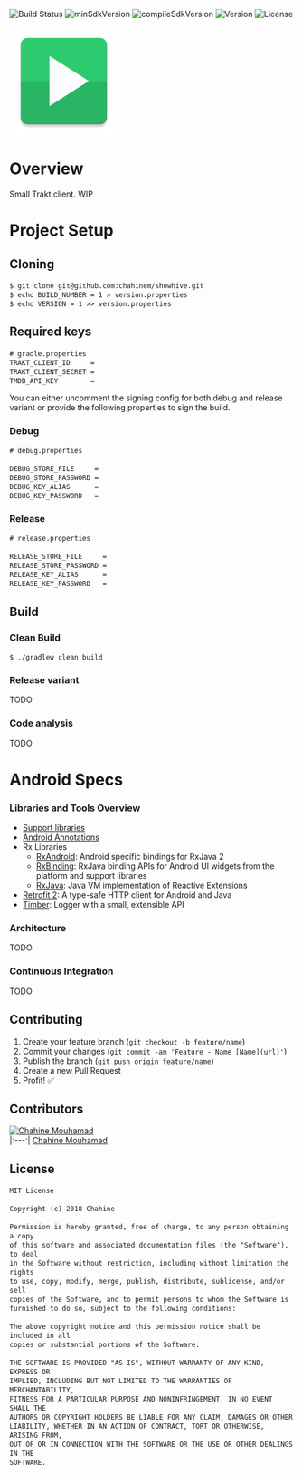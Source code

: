 ![Build Status](https://img.shields.io/badge/build_status-todo-red.svg)
![minSdkVersion](https://img.shields.io/badge/minSdk-21-red.svg)
![compileSdkVersion](https://img.shields.io/badge/compileSdkVersion-27-green.svg)
![Version](https://img.shields.io/badge/version-alpha-blue.svg)
![License](https://img.shields.io/badge/license-MIT-blue.svg)

![ShowHive](base/src/main/res/mipmap-xxxhdpi/ic_launcher.png)

# Overview

Small Trakt client. WIP

# Project Setup

## Cloning

```
$ git clone git@github.com:chahinem/showhive.git
$ echo BUILD_NUMBER = 1 > version.properties
$ echo VERSION = 1 >> version.properties
```

## Required keys

```
# gradle.properties
TRAKT_CLIENT_ID     = 
TRAKT_CLIENT_SECRET = 
TMDB_API_KEY        = 
```

You can either uncomment the signing config for both debug and release variant or provide the following properties to sign the build.

### Debug


```
# debug.properties

DEBUG_STORE_FILE     =
DEBUG_STORE_PASSWORD =
DEBUG_KEY_ALIAS      =
DEBUG_KEY_PASSWORD   =
```

### Release

```
# release.properties

RELEASE_STORE_FILE     =
RELEASE_STORE_PASSWORD =
RELEASE_KEY_ALIAS      =
RELEASE_KEY_PASSWORD   =
```

## Build

### Clean Build

```
$ ./gradlew clean build
```

### Release variant

TODO

### Code analysis

TODO

# Android Specs

### Libraries and Tools Overview
- [Support libraries](https://developer.android.com/topic/libraries/support-library/index.html)
- [Android Annotations](https://github.com/androidannotations/androidannotations/wiki)
- Rx Libraries
    - [RxAndroid](https://github.com/ReactiveX/RxAndroid): Android specific bindings for RxJava 2
    - [RxBinding](https://github.com/JakeWharton/RxBinding): RxJava binding APIs for Android UI widgets from the platform and support libraries
    - [RxJava](https://github.com/ReactiveX/RxJava): Java VM implementation of Reactive Extensions
- [Retrofit 2](http://square.github.io/retrofit/): A type-safe HTTP client for Android and Java
- [Timber](https://github.com/JakeWharton/timber): Logger with a small, extensible API

### Architecture

TODO

### Continuous Integration

TODO

## Contributing

1. Create your feature branch (`git checkout -b feature/name`)
2. Commit your changes (`git commit -am 'Feature - Name [Name](url)'`)
3. Publish the branch (`git push origin feature/name`)
4. Create a new Pull Request
5. Profit! :white_check_mark:

## Contributors

[![Chahine Mouhamad](https://avatars0.githubusercontent.com/u/3603230?s=100)](https://github.com/chahinem/)  
|:---:|
[Chahine Mouhamad](https://github.com/chahinem/) 

## License

    MIT License
    
    Copyright (c) 2018 Chahine
    
    Permission is hereby granted, free of charge, to any person obtaining a copy
    of this software and associated documentation files (the "Software"), to deal
    in the Software without restriction, including without limitation the rights
    to use, copy, modify, merge, publish, distribute, sublicense, and/or sell
    copies of the Software, and to permit persons to whom the Software is
    furnished to do so, subject to the following conditions:
    
    The above copyright notice and this permission notice shall be included in all
    copies or substantial portions of the Software.
    
    THE SOFTWARE IS PROVIDED "AS IS", WITHOUT WARRANTY OF ANY KIND, EXPRESS OR
    IMPLIED, INCLUDING BUT NOT LIMITED TO THE WARRANTIES OF MERCHANTABILITY,
    FITNESS FOR A PARTICULAR PURPOSE AND NONINFRINGEMENT. IN NO EVENT SHALL THE
    AUTHORS OR COPYRIGHT HOLDERS BE LIABLE FOR ANY CLAIM, DAMAGES OR OTHER
    LIABILITY, WHETHER IN AN ACTION OF CONTRACT, TORT OR OTHERWISE, ARISING FROM,
    OUT OF OR IN CONNECTION WITH THE SOFTWARE OR THE USE OR OTHER DEALINGS IN THE
    SOFTWARE.
